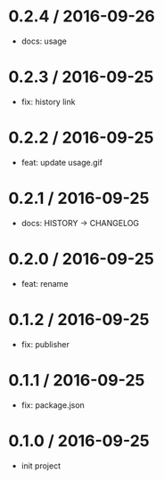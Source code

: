 
0.2.4 / 2016-09-26
==================

  * docs: usage

0.2.3 / 2016-09-25
==================

  * fix: history link

0.2.2 / 2016-09-25
==================

  * feat: update usage.gif

0.2.1 / 2016-09-25
==================

  * docs: HISTORY -> CHANGELOG

0.2.0 / 2016-09-25
==================

  * feat: rename

0.1.2 / 2016-09-25
==================

  * fix: publisher

0.1.1 / 2016-09-25
==================

  * fix: package.json

0.1.0 / 2016-09-25
==================
  * init project

